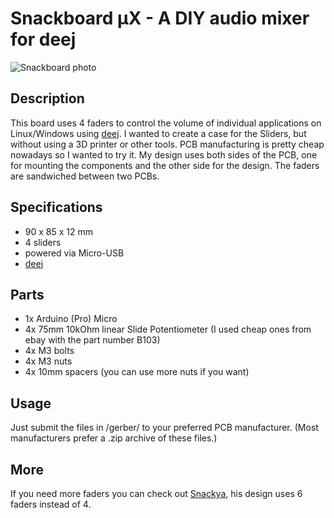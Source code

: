 # Snackboard µX - A DIY audio mixer for deej
![Snackboard photo](/docs/top_view_photo.jpg)

## Description
This board uses 4 faders to control the volume of individual applications on Linux/Windows using [deej](https://github.com/omriharel/deej). 
I wanted to create a case for the Sliders, but without using a 3D printer or other tools. PCB manufacturing is pretty cheap nowadays so I wanted to try it.
My design uses both sides of the PCB, one for mounting the components and the other side for the design. The faders are sandwiched between two PCBs.

## Specifications
- 90 x 85 x 12 mm
- 4 sliders
- powered via Micro-USB
- [deej](https://github.com/omriharel/deej)

## Parts
- 1x Arduino (Pro) Micro
- 4x 75mm 10kOhm linear Slide Potentiometer (I used cheap ones from ebay with the part number B103)
- 4x M3 bolts
- 4x M3 nuts
- 4x 10mm spacers (you can use more nuts if you want)

## Usage
Just submit the files in /gerber/ to your preferred PCB manufacturer. (Most manufacturers prefer a .zip archive of these files.)

## More
If you need more faders you can check out [Snackya](https://github.com/Snackya/Snackboard-mix), his design uses 6 faders instead of 4.

